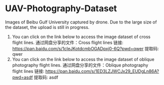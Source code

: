 # UAV-Photography-Dataset
Images of Beibu Gulf University captured by drone.
Due to the large size of the dataset, the upload is still in progress.
1. You can click on the link below to access the image dataset of cross flight lines.
通过网盘分享的文件：Cross flight lines
链接: https://pan.baidu.com/s/1cIeJKotdcmbOGADpxj0-6Q?pwd=qwer 提取码: qwer
2. You can click on the link below to access the image dataset of oblique photography flight lines.
通过网盘分享的文件：Oblique photography flight lines
链接: https://pan.baidu.com/s/1ED3LZJWCJx29_EUDgLn86A?pwd=asdf 提取码: asdf 


